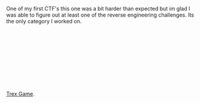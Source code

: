 One of my first CTF's this one was a bit harder than expected but im glad I was able to figure out at least one of the reverse engineering challenges. Its the only category I worked on.




<object data="https://github.com/acwDevs/idekCTF2024/blob/main/Trex%20game.pdf" type="application/pdf">
    <embed src="https://github.com/acwDevs/idekCTF2024/blob/main/Trex%20game.pdf">
        <p><a href="https://github.com/acwDevs/idekCTF2024/blob/main/Trex%20game.pdf">Trex Game</a>.</p>
    </embed>
</object>
